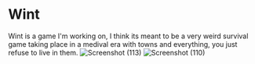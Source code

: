 # Wint
Wint is a game I'm working on, I think its meant to be a very weird survival game taking place in a medival era with towns and everything, you just refuse to live in them.
![Screenshot (113)](https://user-images.githubusercontent.com/56563402/128290239-7ea55b27-2eea-446e-854e-59ceb1b12f64.png)
![Screenshot (110)](https://user-images.githubusercontent.com/56563402/128290248-3dd701c2-f228-4e7b-903e-6c5ac4a92d07.png)

